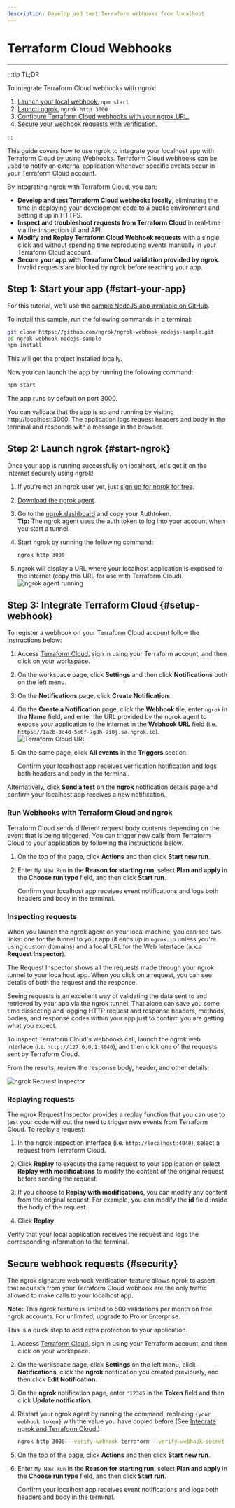 ```yaml
---
description: Develop and test Terraform webhooks from localhost
---
```


# Terraform Cloud Webhooks
------------

:::tip TL;DR

To integrate Terraform Cloud webhooks with ngrok:
1. [Launch your local webhook.](#start-your-app) `npm start`
1. [Launch ngrok.](#start-ngrok) `ngrok http 3000`
1. [Configure Terraform Cloud webhooks with your ngrok URL.](#setup-webhook)
1. [Secure your webhook requests with verification.](#security)

:::


This guide covers how to use ngrok to integrate your localhost app with Terraform Cloud by using Webhooks.
Terraform Cloud webhooks can be used to notify an external application whenever specific events occur in your Terraform Cloud account. 

By integrating ngrok with Terraform Cloud, you can:

- **Develop and test Terraform Cloud webhooks locally**, eliminating the time in deploying your development code to a public environment and setting it up in HTTPS.
- **Inspect and troubleshoot requests from Terraform Cloud** in real-time via the inspection UI and API.
- **Modify and Replay Terraform Cloud Webhook requests** with a single click and without spending time reproducing events manually in your Terraform Cloud account.
- **Secure your app with Terraform Cloud validation provided by ngrok**. Invalid requests are blocked by ngrok before reaching your app.


## **Step 1**: Start your app {#start-your-app}

For this tutorial, we'll use the [sample NodeJS app available on GitHub](https://github.com/ngrok/ngrok-webhook-nodejs-sample). 

To install this sample, run the following commands in a terminal:

```bash
git clone https://github.com/ngrok/ngrok-webhook-nodejs-sample.git
cd ngrok-webhook-nodejs-sample
npm install
```

This will get the project installed locally.

Now you can launch the app by running the following command: 

```bash
npm start
```

The app runs by default on port 3000. 

You can validate that the app is up and running by visiting http://localhost:3000. The application logs request headers and body in the terminal and responds with a message in the browser.


## **Step 2**: Launch ngrok {#start-ngrok}

Once your app is running successfully on localhost, let's get it on the internet securely using ngrok! 

1. If you're not an ngrok user yet, just [sign up for ngrok for free](https://ngrok.com/signup).

1. [Download the ngrok agent](https://ngrok.com/download).

1. Go to the [ngrok dashboard](https://dashboard.ngrok.com) and copy your Authtoken. <br />
    **Tip:** The ngrok agent uses the auth token to log into your account when you start a tunnel.
    
1. Start ngrok by running the following command:
    ```bash
    ngrok http 3000
    ```

1. ngrok will display a URL where your localhost application is exposed to the internet (copy this URL for use with Terraform Cloud).
    ![ngrok agent running](/img/integrations/launch_ngrok_tunnel.png)


## **Step 3**: Integrate Terraform Cloud {#setup-webhook}

To register a webhook on your Terraform Cloud account follow the instructions below:

1. Access [Terraform Cloud](https://app.terraform.io/), sign in using your Terraform account, and then click on your workspace.

1. On the workspace page, click **Settings** and then click **Notifications** both on the left menu.

1. On the **Notifications** page, click **Create Notification**.

1. On the **Create a Notification** page, click the **Webhook** tile, enter `ngrok` in the **Name** field, and enter the URL provided by the ngrok agent to expose your application to the internet in the **Webhook URL** field (i.e. `https://1a2b-3c4d-5e6f-7g8h-9i0j.sa.ngrok.io`).
    ![Terraform Cloud URL](img/ngrok_url_configuration_terraform.png)

1. On the same page, click **All events** in the **Triggers** section.

    Confirm your localhost app receives verification notification and logs both headers and body in the terminal.

Alternatively, click **Send a test** on the **ngrok** notification details page and confirm your localhost app receives a new notification.


### Run Webhooks with Terraform Cloud and ngrok

Terraform Cloud sends different request body contents depending on the event that is being triggered.
You can trigger new calls from Terraform Cloud to your application by following the instructions below.

1. On the top of the page, click **Actions** and then click **Start new run**.

1. Enter `My New Run` in the **Reason for starting run**, select **Plan and apply** in the **Choose run type** field, and then click **Start run**.

    Confirm your localhost app receives event notifications and logs both headers and body in the terminal.


### Inspecting requests

When you launch the ngrok agent on your local machine, you can see two links: one for the tunnel to your app (it ends up in `ngrok.io` unless you're using custom domains) and a local URL for the Web Interface (a.k.a **Request Inspector**).

The Request Inspector shows all the requests made through your ngrok tunnel to your localhost app. When you click on a request, you can see details of both the request and the response.

Seeing requests is an excellent way of validating the data sent to and retrieved by your app via the ngrok tunnel. That alone can save you some time dissecting and logging HTTP request and response headers, methods, bodies, and response codes within your app just to confirm you are getting what you expect.

To inspect Terraform Cloud's webhooks call, launch the ngrok web interface (i.e. `http://127.0.0.1:4040`), and then click one of the requests sent by Terraform Cloud.

From the results, review the response body, header, and other details:

![ngrok Request Inspector](img/ngrok_introspection_terraform_webhooks.png)


### Replaying requests

The ngrok Request Inspector provides a replay function that you can use to test your code without the need to trigger new events from Terraform Cloud. To replay a request:

1. In the ngrok inspection interface (i.e. `http://localhost:4040`), select a request from Terraform Cloud.

1. Click **Replay** to execute the same request to your application or select **Replay with modifications** to modify the content of the original request before sending the request.

1. If you choose to **Replay with modifications**, you can modify any content from the original request. For example, you can modify the **id** field inside the body of the request.

1. Click **Replay**.

Verify that your local application receives the request and logs the corresponding information to the terminal.


## Secure webhook requests {#security}

The ngrok signature webhook verification feature allows ngrok to assert that requests from your Terraform Cloud webhook are the only traffic allowed to make calls to your localhost app.

**Note:** This ngrok feature is limited to 500 validations per month on free ngrok accounts. For unlimited, upgrade to Pro or Enterprise.

This is a quick step to add extra protection to your application.

1. Access [Terraform Cloud](https://app.terraform.io/), sign in using your Terraform account, and then click on your workspace.

1. On the workspace page, click **Settings** on the left menu, click **Notifications**, click the **ngrok** notification you created previously, and then click **Edit Notification**.

1. On the **ngrok** notification page, enter `'12345` in the **Token** field and then click **Update notification**.

1. Restart your ngrok agent by running the command, replacing `{your webhook token}` with the value you have copied before (See [Integrate ngrok and Terraform Cloud.](#setup-webhook)):
    ```bash
    ngrok http 3000 --verify-webhook terraform --verify-webhook-secret {your webhook token}
    ```

1. On the top of the  page, click **Actions** and then click **Start new run**.

1. Enter `My New Run` in the **Reason for starting run**, select **Plan and apply** in the **Choose run type** field, and then click **Start run**.

    Confirm your localhost app receives event notifications and logs both headers and body in the terminal.


